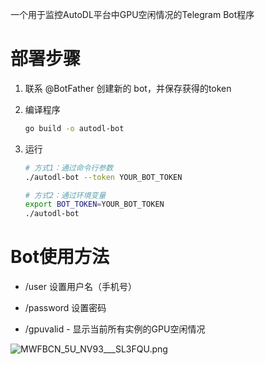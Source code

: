 一个用于监控AutoDL平台中GPU空闲情况的Telegram Bot程序

# 部署步骤
1. 联系 @BotFather 创建新的 bot，并保存获得的token

2. 编译程序
   
      ```bash
      go build -o autodl-bot
      ```

3. 运行

    ```bash
    # 方式1：通过命令行参数
    ./autodl-bot --token YOUR_BOT_TOKEN
    
    # 方式2：通过环境变量
    export BOT_TOKEN=YOUR_BOT_TOKEN
    ./autodl-bot
    ```

# Bot使用方法    

- /user 设置用户名（手机号）

- /password 设置密码
- /gpuvalid - 显示当前所有实例的GPU空闲情况

![MWFBCN_5U_NV93___SL3FQU.png](https://s2.loli.net/2024/11/22/XP5iLljkGrFyv2J.png)

